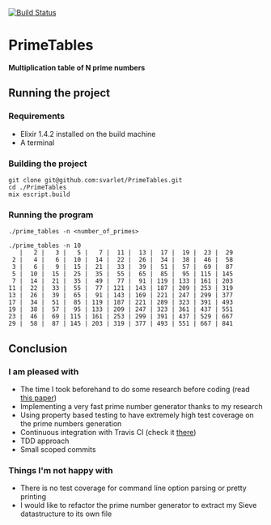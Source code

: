 [![Build Status](https://travis-ci.org/svarlet/PrimeTables.svg?branch=master)](https://travis-ci.org/svarlet/PrimeTables)

# PrimeTables

**Multiplication table of N prime numbers**

## Running the project

### Requirements
- Elixir 1.4.2 installed on the build machine
- A terminal

### Building the project
    git clone git@github.com:svarlet/PrimeTables.git
    cd ./PrimeTables
    mix escript.build

### Running the program
    ./prime_tables -n <number_of_primes>

    ./prime_tables -n 10
       |   2 |   3 |   5 |   7 |  11 |  13 |  17 |  19 |  23 |  29
     2 |   4 |   6 |  10 |  14 |  22 |  26 |  34 |  38 |  46 |  58
     3 |   6 |   9 |  15 |  21 |  33 |  39 |  51 |  57 |  69 |  87
     5 |  10 |  15 |  25 |  35 |  55 |  65 |  85 |  95 | 115 | 145
     7 |  14 |  21 |  35 |  49 |  77 |  91 | 119 | 133 | 161 | 203
    11 |  22 |  33 |  55 |  77 | 121 | 143 | 187 | 209 | 253 | 319
    13 |  26 |  39 |  65 |  91 | 143 | 169 | 221 | 247 | 299 | 377
    17 |  34 |  51 |  85 | 119 | 187 | 221 | 289 | 323 | 391 | 493
    19 |  38 |  57 |  95 | 133 | 209 | 247 | 323 | 361 | 437 | 551
    23 |  46 |  69 | 115 | 161 | 253 | 299 | 391 | 437 | 529 | 667
    29 |  58 |  87 | 145 | 203 | 319 | 377 | 493 | 551 | 667 | 841

## Conclusion

### I am pleased with

- The time I took beforehand to do some research before coding (read [this paper](https://www.cs.hmc.edu/~oneill/papers/Sieve-JFP.pdf))
- Implementing a very fast prime number generator thanks to my research
- Using property based testing to have extremely high test coverage on the prime numbers generation
- Continuous integration with Travis CI (check it [there](https://travis-ci.org/svarlet/PrimeTables))
- TDD approach
- Small scoped commits

### Things I'm not happy with

- There is no test coverage for command line option parsing or pretty printing
- I would like to refactor the prime number generator to extract my Sieve datastructure to its own file
